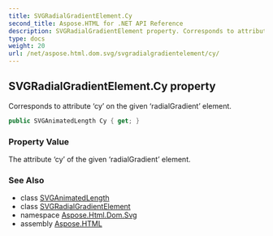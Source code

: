 ```yaml
---
title: SVGRadialGradientElement.Cy
second_title: Aspose.HTML for .NET API Reference
description: SVGRadialGradientElement property. Corresponds to attribute cy on the given radialGradient element
type: docs
weight: 20
url: /net/aspose.html.dom.svg/svgradialgradientelement/cy/
---
```

## SVGRadialGradientElement.Cy property

Corresponds to attribute ‘cy’ on the given ‘radialGradient’ element.

```csharp
public SVGAnimatedLength Cy { get; }
```

### Property Value

The attribute ‘cy’ of the given ‘radialGradient’ element.

### See Also

* class [SVGAnimatedLength](../../../aspose.html.dom.svg.datatypes/svganimatedlength/)
* class [SVGRadialGradientElement](../)
* namespace [Aspose.Html.Dom.Svg](../../svgradialgradientelement/)
* assembly [Aspose.HTML](../../../)
